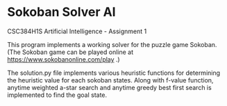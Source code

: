 # Sokoban Solver AI

CSC384H1S Artificial Intelligence - Assignment 1

This program implements a working solver for the puzzle game Sokoban.
(The Sokoban game can be played online at https://www.sokobanonline.com/play .)

The solution.py file implements various heuristic functions for determining the heuristic value for each sokoban states.
Along with f-value function, anytime weighted a-star search and anytime greedy best first search is implemented to find the goal state.
